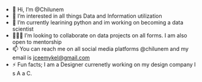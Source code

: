 - 👋 Hi, I’m @Chilunem
- 👀 I’m interested in all things Data and Information utilization 
- 🌱 I’m currently learining python and im working on becoming a data scientist
- 👨🏾‍💻 I’m looking to collaborate on data projects on all forms. I am also open to mentorship
- 📫 You can reach me on all social media platforms @chilunem and my email is jceemykel@gmail.com
- ⚡ Fun facts; I am a Designer currenetly working on my design company I s A a C.

<!---
Chilunem/Chilunem is a ✨ special ✨ repository because its `README.md` (this file) appears on your GitHub profile.
You can click the Preview link to take a look at your changes.
--->
